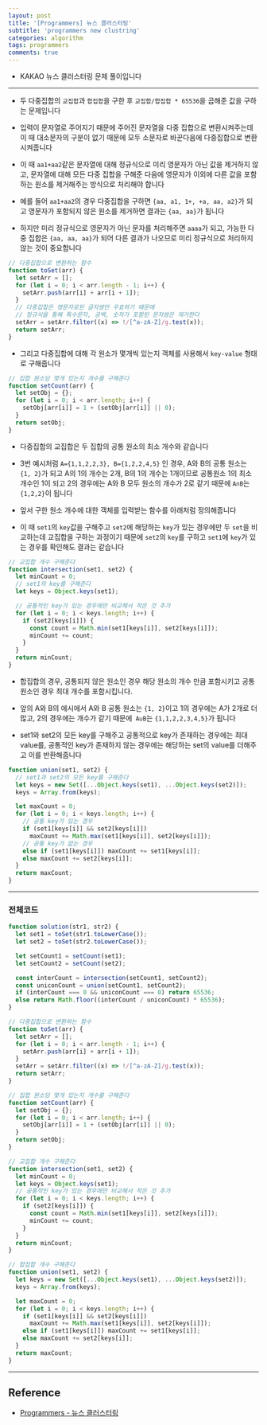 ```yaml
---
layout: post
title: '[Programmers] 뉴스 클러스터링'
subtitle: 'programmers new clustring'
categories: algorithm
tags: programmers
comments: true
---
```


- KAKAO 뉴스 클러스터링 문제 풀이입니다

---

- 두 다중집합의 `교집합`과 `합집합`을 구한 후 `교집합/합집합 * 65536`을 곱해준 값을 구하는 문제입니다

- 입력이 문자열로 주어지기 때문에 주어진 문자열을 다중 집합으로 변환시켜주는데 이 때 대소문자의 구분이 없기 때문에 모두 소문자로 바꾼다음에 다중집합으로 변환시켜줍니다

- 이 때 `aa1+aa2`같은 문자열에 대해 정규식으로 미리 영문자가 아닌 값을 제거하지 않고, 문자열에 대해 모든 다중 집합을 구해준 다음에 영문자가 이외에 다른 값을 포함하는 원소를 제거해주는 방식으로 처리해야 합니다

- 예를 들어 `aa1+aa2`의 경우 다중집합을 구하면 `{aa, a1, 1+, +a, aa, a2}`가 되고 영문자가 포함되지 않은 원소를 제거하면 결과는 `{aa, aa}`가 됩니다

- 하지만 미리 정규식으로 영문자가 아닌 문자를 처리해주면 `aaaa`가 되고, 가능한 다중 집합은 `{aa, aa, aa}`가 되어 다른 결과가 나오므로 미리 정규식으로 처리하지 않는 것이 중요합니다

```javascript
// 다중집합으로 변환하는 함수
function toSet(arr) {
  let setArr = [];
  for (let i = 0; i < arr.length - 1; i++) {
    setArr.push(arr[i] + arr[i + 1]);
  }
  // 다중집합은 영문자로된 글자쌍만 우효하기 때문에
  // 정규식을 통해 특수문자, 공백, 숫자가 포함된 문자쌍은 제거한다
  setArr = setArr.filter((x) => !/[^a-zA-Z]/g.test(x));
  return setArr;
}
```

- 그리고 다중집합에 대해 각 원소가 몇개씩 있는지 객체를 사용해서 `key-value` 형태로 구해줍니다

```javascript
// 집합 원소당 몇개 있는지 개수를 구해준다
function setCount(arr) {
  let setObj = {};
  for (let i = 0; i < arr.length; i++) {
    setObj[arr[i]] = 1 + (setObj[arr[i]] || 0);
  }
  return setObj;
}
```

- 다중집합의 교집합은 두 집합의 공통 원소의 최소 개수와 같습니다

- 3번 예시처럼 `A={1,1,2,2,3}, B={1,2,2,4,5}` 인 경우, A와 B의 공통 원소는 `{1, 2}`가 되고 A의 1의 개수는 2개, B의 1의 개수는 1개이므로 공통원소 1의 최소 개수인 1이 되고 2의 경우에는 A와 B 모두 원소의 개수가 2로 같기 때문에 `A∩B`는 `{1,2,2}`이 됩니다

- 앞서 구한 원소 개수에 대한 객체를 입력받는 함수를 아래처럼 정의해줍니다

- 이 때 `set1`의 `key`값을 구해주고 `set2`에 해당하는 `key`가 있는 경우에만 두 `set`을 비교하는데 교집합을 구하는 과정이기 때문에 `set2`의 `key`를 구하고 `set1`에 `key`가 있는 경우를 확인해도 결과는 같습니다

```javascript
// 교집합 개수 구해준다
function intersection(set1, set2) {
  let minCount = 0;
  // set1의 key를 구해준다
  let keys = Object.keys(set1);

  // 공통적인 key가 있는 경우에만 비교해서 작은 것 추가
  for (let i = 0; i < keys.length; i++) {
    if (set2[keys[i]]) {
      const count = Math.min(set1[keys[i]], set2[keys[i]]);
      minCount += count;
    }
  }
  return minCount;
}
```

- 합집합의 경우, 공통되지 않은 원소인 경우 해당 원소의 개수 만큼 포함시키고 공통 원소인 경우 최대 개수를 포함시킵니다.

- 앞의 A와 B의 에시에서 A와 B 공통 원소는 `{1, 2}`이고 1의 경우에는 A가 2개로 더 많고, 2의 경우에는 개수가 같기 때문에` A∪B`는 `{1,1,2,2,3,4,5}`가 됩니다

- set1와 set2의 모든 key를 구해주고 공통적으로 key가 존재하는 경우에는 최대 value를, 공통적인 key가 존재하지 않는 경우에는 해당하는 set의 value를 더해주고 이를 반환해줍니다

```javascript
function union(set1, set2) {
  // set1과 set2의 모든 key를 구해준다
  let keys = new Set([...Object.keys(set1), ...Object.keys(set2)]);
  keys = Array.from(keys);

  let maxCount = 0;
  for (let i = 0; i < keys.length; i++) {
    // 공통 key가 있는 경우
    if (set1[keys[i]] && set2[keys[i]])
      maxCount += Math.max(set1[keys[i]], set2[keys[i]]);
    // 공통 key가 없는 경우
    else if (set1[keys[i]]) maxCount += set1[keys[i]];
    else maxCount += set2[keys[i]];
  }
  return maxCount;
}
```

---

### 전체코드

```javascript
function solution(str1, str2) {
  let set1 = toSet(str1.toLowerCase());
  let set2 = toSet(str2.toLowerCase());

  let setCount1 = setCount(set1);
  let setCount2 = setCount(set2);

  const interCount = intersection(setCount1, setCount2);
  const uniconCount = union(setCount1, setCount2);
  if (interCount === 0 && uniconCount === 0) return 65536;
  else return Math.floor((interCount / uniconCount) * 65536);
}

// 다중집합으로 변환하는 함수
function toSet(arr) {
  let setArr = [];
  for (let i = 0; i < arr.length - 1; i++) {
    setArr.push(arr[i] + arr[i + 1]);
  }
  setArr = setArr.filter((x) => !/[^a-zA-Z]/g.test(x));
  return setArr;
}

// 집합 원소당 몇개 있는지 개수를 구해준다
function setCount(arr) {
  let setObj = {};
  for (let i = 0; i < arr.length; i++) {
    setObj[arr[i]] = 1 + (setObj[arr[i]] || 0);
  }
  return setObj;
}

// 교집합 개수 구해준다
function intersection(set1, set2) {
  let minCount = 0;
  let keys = Object.keys(set1);
  // 공통적인 key가 있는 경우에만 비교해서 작은 것 추가
  for (let i = 0; i < keys.length; i++) {
    if (set2[keys[i]]) {
      const count = Math.min(set1[keys[i]], set2[keys[i]]);
      minCount += count;
    }
  }
  return minCount;
}

// 합집합 개수 구해준다
function union(set1, set2) {
  let keys = new Set([...Object.keys(set1), ...Object.keys(set2)]);
  keys = Array.from(keys);

  let maxCount = 0;
  for (let i = 0; i < keys.length; i++) {
    if (set1[keys[i]] && set2[keys[i]])
      maxCount += Math.max(set1[keys[i]], set2[keys[i]]);
    else if (set1[keys[i]]) maxCount += set1[keys[i]];
    else maxCount += set2[keys[i]];
  }
  return maxCount;
}
```

---

## Reference

- [Programmers - 뉴스 클러스터링](https://programmers.co.kr/learn/courses/30/lessons/17677)
